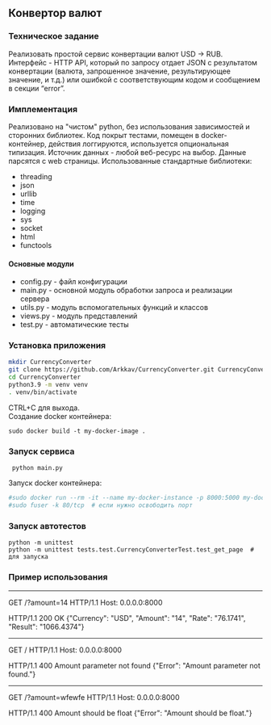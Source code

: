 ## Конвертор валют
### Техническое задание
Реализовать простой сервис конвертации валют USD -> RUB. Интерфейс - HTTP API, который по запросу отдает JSON с результатом конвертации (валюта, запрошенное значение, результирующее значение, и т.д.) или ошибкой с соответствующим кодом и сообщением в секции “error”.

### Имплементация
Реализовано на "чистом" python, без использования зависимостей и сторонних библиотек.
Код покрыт тестами, помещен в docker-контейнер, действия логгируются, используется опциональная типизация.
Источник данных - любой веб-ресурс на выбор. Данные парсятся с web страницы.
Использованные стандартные библиотеки:
- threading
- json
- urllib
- time
- logging
- sys
- socket
- html
- functools

#### Основные модули
- config.py - файл конфигурации
- main.py - основной модуль обработки запроса и реализации сервера
- utils.py - модуль вспомогательных функций и классов
- views.py - модуль представлений
- test.py - автоматические тесты

### Установка приложения 
```bash
mkdir CurrencyConverter
git clone https://github.com/Arkkav/CurrencyConverter.git CurrencyConverter
cd CurrencyConverter
python3.9 -m venv venv
. venv/bin/activate
```
CTRL+C для выхода. \
Создание docker контейнера:
```
sudo docker build -t my-docker-image .
```


### Запуск сервиса
```
 python main.py
``` 
Запуск docker контейнера:
```bash
#sudo docker run --rm -it --name my-docker-instance -p 8000:5000 my-docker-image
#sudo fuser -k 80/tcp  # если нужно освободить порт

``` 

### Запуск автотестов
```
python -m unittest
python -m unittest tests.test.CurrencyConverterTest.test_get_page  # для запуска 
``` 
### Пример использования

---
GET /?amount=14 HTTP/1.1
Host: 0.0.0.0:8000

HTTP/1.1 200 OK
{"Currency": "USD", "Amount": "14", "Rate": "76.1741", "Result": "1066.4374"}

---
GET / HTTP/1.1
Host: 0.0.0.0:8000

HTTP/1.1 400 Amount parameter not found
{"Error": "Amount parameter not found."}

---
GET /?amount=wfewfe HTTP/1.1
Host: 0.0.0.0:8000

HTTP/1.1 400 Amount should be float
{"Error": "Amount should be float."}